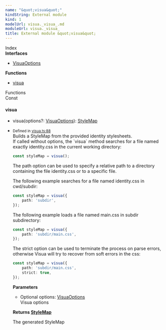 ```yaml
---
name: "&quot;visua&quot;"
kindString: External module
kind: 1
modelUrl: visua._visua_.md
moduleUrl: visua._visua_
title: External module &quot;visua&quot;
---
```








<section >
<div class="lead pb-2">Index</div>
<section class="tsd-panel tsd-index-panel">
<div class="tsd-index-content">
<section class="tsd-index-section ">
<strong>Interfaces</strong>
<ul>
<li class=""><a href=".visua._visua_.visuaoptions/" class="tsd-kind-icon">Visua<wbr>Options</a></li>
</ul>
</section>
<section class="tsd-index-section ">
<strong>Functions</strong>
<ul>
<li class=""><a href=".visua._visua_/#visua" class="tsd-kind-icon">visua</a></li>
</ul>
</section>
</div>
</section>
</section>
<section>
<div class="lead">Functions</div>
<section class="pb-4 pt-2 ">
<div class="d-flex flex-row">
<div class="h4 pr-1"><span class="badge badge-primary">Const</span></div>
<h4 id="visua">visua</h4>
</div>

<ul class="tsd-signatures ">
<li class="tsd-signature tsd-kind-icon">visua<span class="tsd-signature-symbol">(</span>options<span class="tsd-signature-symbol">?: </span><a href=".visua._visua_.visuaoptions/" class="tsd-signature-type">VisuaOptions</a><span class="tsd-signature-symbol">)</span><span class="tsd-signature-symbol">: </span><a href=".visua._cssom_style_map_.stylemap/" class="tsd-signature-type">StyleMap</a></li>
</ul>

<ul class="tsd-descriptions">
<li class="tsd-description">
<aside class="tsd-sources pb-2">
<div class="d-flex flex-column">
<small class="text-muted">Defined in <a href="https://github.com/umbopepato/visua/blob/dbefde1/src/visua.ts#L88">visua.ts:88</a></small>
</div>
</aside>
<div class="pt-1 tsd-comment">
<div markdown="1">
Builds a StyleMap from the provided identity stylesheets.
</div>
<div markdown="1">
If called without options, the `visua` method searches for a file named exactly
identity.css in the current working directory:

```typescript
const styleMap = visua();
```

The path option can be used to specify a relative path to a directory containing
the file identity.css or to a specific file.

The following example searches for a file named identity.css in cwd/subdir:
```typescript
const styleMap = visua({
    path: 'subdir',
});
```

The following example loads a file named main.css in subdir subdirectory:
```typescript
const styleMap = visua({
    path: 'subdir/main.css',
});
```

The strict option can be used to terminate the process on parse errors,
otherwise Visua will try to recover from soft errors in the css:
```typescript
const styleMap = visua({
    path: 'subdir/main.css',
    strict: true,
});
```

</div>
</div>


<strong>Parameters</strong>
<ul class="pl-3 pb-2 list-style-initial">
<li>
<div class="h6 mb-0"><span class="badge badge-primary">Optional</span> options: <a href=".visua._visua_.visuaoptions/" class="tsd-signature-type">VisuaOptions</a></div>

<div class="pt-1 tsd-comment">
<div markdown="1">
Visua options
</div>
</div>

</li>
</ul>

<strong>Returns <a href=".visua._cssom_style_map_.stylemap/" class="tsd-signature-type">StyleMap</a></strong>

<div class="pt-1" markdown="1">
The generated StyleMap

</div>

</li>
</ul>

</section>
</section>

